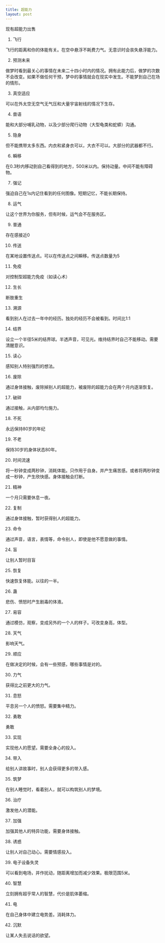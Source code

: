 ```yaml
---
title: 超能力
layout: post
---
```


现有超能力出售

1. 飞行

 飞行的距离和你的体能有关。在空中悬浮不耗费力气。无意识时会丧失悬浮能力。

2. 预测未来

 做梦时看到最关心的事情在未来二十四小时内的情况。拥有此能力后，做梦的次数不会改变。如果不做任何干预，梦中的事情就会在现实中发生。不能梦到自己在场的情形。

3. 真空适应

 可以在外太空无空气无气压和大量宇宙射线的情况下生存。

4. 兽语

 能和大部分哺乳动物，以及少部分爬行动物（大型龟类和蛇蟒）沟通。

5. 隐身

 但不能携带太多东西。内衣和紧身衣可以，大衣不可以。大部分的武器都不行。

6. 瞬移

 在0.3秒内移动到自己看得到的地方，500米以内。保持动量。中间不能有障碍物。

7. 强记

 强迫自己在1s内记住看到的任何图像。短期记忆，不能长期保持。

8. 运气

 让这个世界为你服务，但有时候，运气会不在服务区。

9. 普通

 存在感接近0

10. 传送

 在某地设置传送点。可以在传送点之间瞬移。传送点数量为5

11. 免疫

 对控制型超能力免疫（如读心术）

12. 生长

 断肢重生

13. 溯源

 看到别人在过去一年中的经历。独处的经历不会被看到。时间比1:1

14. 结界

 设立一个半径5米的结界球。半透声音，可见光。维持结界时自己不能移动。需要清醒意识。

15. 读心

 感知别人特别强烈的想法。

16. 废除

 通过身体接触，废除掉别人的超能力，被废除的超能力会在两个月内逐渐恢复。

17. 破碎

 通过接触，从内部均匀施力。

18. 不死

 永远保持80岁的年纪

19. 不老

 保持30岁的身体状态80年。

20. 时间流速

 将一秒钟变成两秒钟，消耗体能。只作用于自身。并产生痛苦感。或者将两秒钟变成一秒钟，产生欣快感。身体接触会打断。

21. 精神

 一个月只需要休息一夜。

22. 复制

 通过身体接触，暂时获得别人的超能力。

23. 命令

 通过声音，语言，表情等，命令别人，即使是他不愿意做的事情。

24. 盲

 让别人暂时目盲

25. 恢复

 快速恢复体能。以往的一半。

26. 蛊

 悲伤、愤怒时产生剧毒的体液。

27. 易容

 通过模仿，观察，变成另外的一个人的样子。可改变身高，体型。

28. 天气

 影响天气。

29. 顺应

 在做决定的时候，会有一些预感，哪些事情是对的。

30. 力气

 获得比之前更大的力气。

31. 息怒

 平息另一个人的愤怒。需要集中精力。

32. 勇敢

 勇敢

33. 实现

 实现他人的愿望。需要全身心的投入。

34. 带入

 给别人讲故事时，别人会获得更多的带入感。

35. 筑梦

 在别人睡觉时，看着别人，就可以构筑别人的梦境。

36. 治疗

 激发他人的潜能。

37. 加强

 加强其他人的特异功能，需要身体接触。

38. 诱惑

 让别人对自己动心。需要情感投入。

39. 电子设备失灵

 可以看到电场，并作扰动，随距离增加而减少效果。极限范围5米。

40. 智慧

 立刻拥有超乎常人的智慧，代价是肌体萎缩。

41. 电

 在自己身体中建立电势差。消耗体力。

42. 沉默

 让某人失去说话的欲望。
